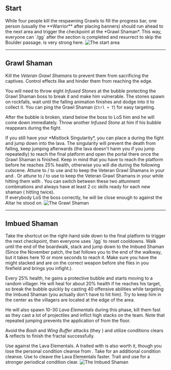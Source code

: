 ## Start <Item id="8890" text="false" size="24"/><Item id="36053" text="false" size="24"/><Item id="24648" text="false" size="24"/>
<Grid>
<Column>
While four people kill the respawning Grawls to fill the progress bar, one person (usually the <Icon name="warrior"/> **Warrior** after placing banners) should run ahead to the next area and trigger the checkpoint at the *Grawl Shaman*. This way, everyone can `/gg` after the section is completed and resurrect to skip the Boulder passage.

<Tips>
    <Tip specialization="weaver"><Skill id="22572"/> is very strong here. </Tip>
</Tips>

</Column>

<Column width="6">
<Image src="fractals/volcanic/images/the_start_area.jpg" title="The start area"/>
</Column>
</Grid>

---

## <Boss/> Grawl Shaman <Item id="8890" text="false" size="24"/><Item id="36053" text="false" size="24"/><Item id="24648" text="false" size="24"/>
Kill the *Veteran Grawl Shamans* to prevent them from sacrificing the captives. Control effects like <Control name="stun"/> and <Condition name="immobile"/> hinder them from reaching the edge.

You will need to throw eight *Infused Stones* at the bubble protecting the Grawl Shaman boss to break it and make him vulnerable. The stones spawn on rockfalls, wait until the falling animation finishes and dodge into it to collect it. You can ping the Grawl Shaman (`Ctrl + T`) for easy targeting.

After the bubble is broken, stand below the boss to LoS him and he will come down immediately. Throw another *Infused Stone* at him if his bubble reappears during the fight.

<Tips>
    <Tip specialization="mesmer">If you still have your *Mistlock Singularity*, you can place a <Skill id="10197"/> during the fight and jump down into the lava. The singularity will prevent the death from falling, keep jumping afterwards (the lava doesn't harm you if you jump repeatedly) to reach the final platform and open the portal there once the Grawl Shaman is finished. Keep in mind that you have to reach the platform before he reaches 25% health, otherwise you will die during the following cutscene.</Tip>
    <Tip specialization="weaver">Attune to <Skill id="5492"/>/<Skill id="5495"/> to use <Skill id="5683"/> and <Skill id="5686"/> to keep the Veteran Grawl Shamans in your <Skill id="5548"/> and <Skill id="43762"/>. Or attune to <Skill id="5492"/>/<Skill id="5494"/> to use <Skill id="5671"/> to keep the Veteran Grawl Shamans in your <Skill id="5548"/> while hitting them with <Skill id="41125"/>. You can switch between these two attunment combinations and always have at least 2 cc skills ready for each new shaman (<Skill id="5671"/> hitting twice).<br/> 
    If everybody LoS the boss correctly, he will be close enough to <Skill id="5697"/> against the Altar he stood on. </Tip>

</Tips>

<Image src="fractals/volcanic/images/the_grawl_shaman.jpg" title="The Grawl Shaman"/>

---

## <Boss red/> Imbued Shaman <Item id="8885" text="false" size="24"/><Item id="36053" text="false" size="24"/><Item id="24661" text="false" size="24"/>
<Grid>
<Column>
Take the shortcut on the right-hand side down to the final platform to trigger the next checkpoint, then everyone uses `/gg` to reset cooldowns. Walk until the end of the boardwalk, stack <Boon name="might"/> and jump down to the Imbued Shaman (Since the November patch, the bat follows you to the end of the walkway, but it takes here 10 or more seconds to reach it. Make sure you have the might stacked and are on the correct weapon before she flies in you firefield and brings you infight.).

Every 25% health, he gains a protective bubble and starts moving to a random villager. He will heal for about 20% health if he reaches his target, so break the bubble quickly by casting 40 offensive abilities while targeting the Imbued Shaman (you actually don't have to hit him). Try to keep him in the center as the villagers are located at the edge of the area.
    
He will also spawn 10-30 *Lava Elementals* during this phase, kill them fast as they cast a lot of projectiles and inflict high <Condition name="burning"/> stacks on the team. Note that repeated jumping prevents the application of <Condition name="burning"/> from the floor.

Avoid the *Bash* and *Wing Buffer* attacks (they <Control name="knockback"/>) and utilize conditions clears & reflects to finish the fractal successfully.
</Column>

<Column>
<Tips>
    <Tip specialization="mesmer">Use <Skill id="10302"/> against the Lava Elementals. A <Skill id="10186"/> traited with <Trait id="751"/> is also worth it, though you lose the personal condition cleanse from <Trait id="740"/>.</Tip>
    <Tip specialization="weaver">Take <Skill id="5507"/> for an additional condition cleanse. Use <Skill id="22572"/> to cleave the Lava Elementals faster.</Tip>
    <Tip specialization="ranger">Trait <Trait id="1075"/> and use <Skill id="12489"/> for a stronger periodical condition clear.</Tip>
</Tips>
</Column>
</Grid>

<Image src="fractals/volcanic/images/the_imbued_shaman.jpg" title="The Imbued Shaman"/>
